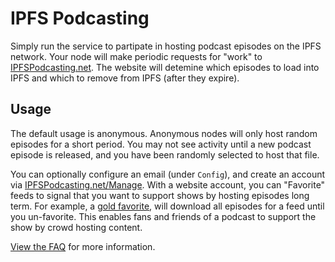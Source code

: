 # IPFS Podcasting

Simply run the service to partipate in hosting podcast episodes on the IPFS network. Your node will make periodic requests for "work" to [IPFSPodcasting.net](https://ipfspodcasting.net/). The website will detemine which episodes to load into IPFS and which to remove from IPFS (after they expire).

## Usage

The default usage is anonymous. Anonymous nodes will only host random episodes for a short period. You may not see activity until a new podcast episode is released, and you have been randomly selected to host that file.

You can optionally configure an email (under `Config`), and create an account via [IPFSPodcasting.net/Manage](https://ipfspodcasting.net/Manage). With a website account, you can "Favorite" feeds to signal that you want to support shows by hosting episodes long term. For example, a [gold favorite](https://ipfspodcasting.net/Help/Favorites), will download all episodes for a feed until you un-favorite. This enables fans and friends of a podcast to support the show by crowd hosting content.

[View the FAQ](https://ipfspodcasting.net/FAQ) for more information.
